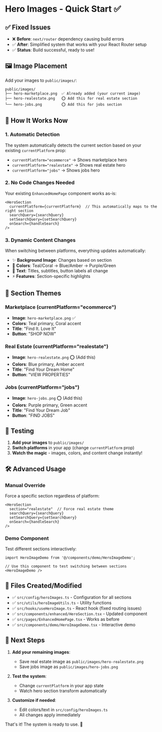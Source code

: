 # Hero Images - Quick Start ✅

## ✅ Fixed Issues
- ❌ **Before**: `next/router` dependency causing build errors
- ✅ **After**: Simplified system that works with your React Router setup
- ✅ **Status**: Build successful, ready to use!

## 🖼️ Image Placement

Add your images to `public/images/`:

```
public/images/
├── hero-marketplace.png  ✅ Already added (your current image)
├── hero-realestate.png   ⭕ Add this for real estate section  
└── hero-jobs.png         ⭕ Add this for jobs section
```

## 🚀 How It Works Now

### 1. **Automatic Detection**
The system automatically detects the current section based on your existing `currentPlatform` prop:
- `currentPlatform="ecommerce"` → Shows marketplace hero
- `currentPlatform="realestate"` → Shows real estate hero  
- `currentPlatform="jobs"` → Shows jobs hero

### 2. **No Code Changes Needed**
Your existing `EnhancedHomePage` component works as-is:

```tsx
<HeroSection
  currentPlatform={currentPlatform}  // This automatically maps to the right section
  searchQuery={searchQuery}
  setSearchQuery={setSearchQuery}
  onSearch={handleSearch}
/>
```

### 3. **Dynamic Content Changes**
When switching between platforms, everything updates automatically:
- ✨ **Background Image**: Changes based on section
- 🎨 **Colors**: Teal/Coral → Blue/Amber → Purple/Green
- 📝 **Text**: Titles, subtitles, button labels all change
- ⚡ **Features**: Section-specific highlights

## 🎨 Section Themes

### Marketplace (currentPlatform="ecommerce")
- **Image**: `hero-marketplace.png` ✅
- **Colors**: Teal primary, Coral accent
- **Title**: "Find It. Love It"
- **Button**: "SHOP NOW"

### Real Estate (currentPlatform="realestate") 
- **Image**: `hero-realestate.png` ⭕ (Add this)
- **Colors**: Blue primary, Amber accent
- **Title**: "Find Your Dream Home"
- **Button**: "VIEW PROPERTIES"

### Jobs (currentPlatform="jobs")
- **Image**: `hero-jobs.png` ⭕ (Add this)
- **Colors**: Purple primary, Green accent  
- **Title**: "Find Your Dream Job"
- **Button**: "FIND JOBS"

## 🧪 Testing

1. **Add your images** to `public/images/`
2. **Switch platforms** in your app (change `currentPlatform` prop)
3. **Watch the magic** - images, colors, and content change instantly!

## 🛠️ Advanced Usage

### Manual Override
Force a specific section regardless of platform:

```tsx
<HeroSection
  section="realestate"  // Force real estate theme
  searchQuery={searchQuery}
  setSearchQuery={setSearchQuery}
  onSearch={handleSearch}
/>
```

### Demo Component
Test different sections interactively:

```tsx
import HeroImageDemo from '@/components/demo/HeroImageDemo';

// Use this component to test switching between sections
<HeroImageDemo />
```

## 📁 Files Created/Modified

- ✅ `src/config/heroImages.ts` - Configuration for all sections
- ✅ `src/utils/heroImageUtils.ts` - Utility functions  
- ✅ `src/hooks/useHeroImage.ts` - React hook (fixed routing issues)
- ✅ `src/components/enhanced/HeroSection.tsx` - Updated component
- ✅ `src/pages/EnhancedHomePage.tsx` - Works as before
- ✅ `src/components/demo/HeroImageDemo.tsx` - Interactive demo

## 🎯 Next Steps

1. **Add your remaining images**:
   - Save real estate image as `public/images/hero-realestate.png`
   - Save jobs image as `public/images/hero-jobs.png`

2. **Test the system**:
   - Change `currentPlatform` in your app state
   - Watch hero section transform automatically

3. **Customize if needed**:
   - Edit colors/text in `src/config/heroImages.ts`
   - All changes apply immediately

That's it! The system is ready to use. 🎉